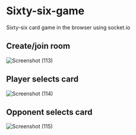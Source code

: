 # Sixty-six-game
 Sixty-six card game in the browser using socket.io

## Create/join room
![Screenshot (113)](https://github.com/user-attachments/assets/bdf097b0-9f17-4e4a-ac7e-888089a8a73a)

## Player selects card
![Screenshot (114)](https://github.com/user-attachments/assets/7d3aa0c2-db8a-4ff8-9da5-726659cddf65)

## Opponent selects card
![Screenshot (115)](https://github.com/user-attachments/assets/ba664ea4-c62a-4ee8-91ac-5ff155655f46)

